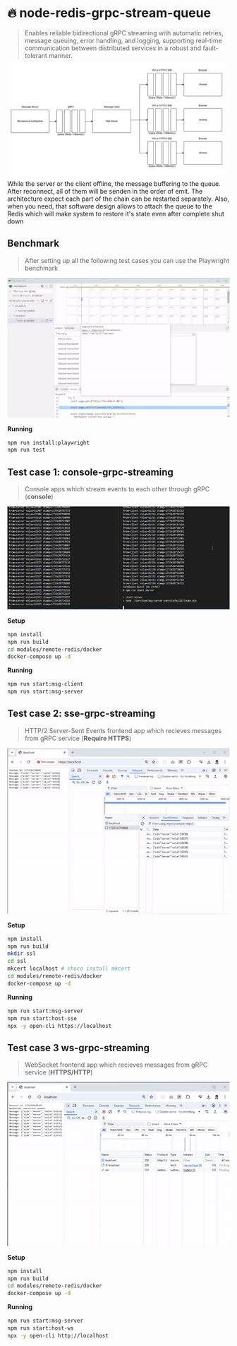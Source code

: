 # 🔥 node-redis-grpc-stream-queue

> Enables reliable bidirectional gRPC streaming with automatic retries, message queuing, error handling, and logging, supporting real-time communication between distributed services in a robust and fault-tolerant manner.

![schema](./assets/schema.png)

While the server or the client offline, the message buffering to the queue. After reconnect, all of them will be senden in the order of emit. The architecture expect each part of the chain can be restarted separately. Also, when you need, that software design allows to attach the queue to the Redis which will make system to restore it's state even after complete shut down

## Benchmark

> After setting up all the following test cases you can use the Playwright benchmark

![playwright-benchmark](./assets/playwright-benchmark.gif)

**Running**

```bash
npm run install:playwright
npm run test
```

## Test case 1: console-grpc-streaming

> Console apps which stream events to each other through gRPC (**console**)

![grpc-queue](./assets/grpc-queue.gif)

**Setup**

```bash
npm install
npm run build
cd modules/remote-redis/docker
docker-compose up -d
```

**Running**

```bash
npm run start:msg-client
npm run start:msg-server
```

## Test case 2: sse-grpc-streaming

> HTTP/2 Server-Sent Events frontend app which recieves messages from gRPC service (**Require HTTPS**)

![sse-queue](./assets/sse-queue.gif)

**Setup**

```bash
npm install
npm run build
mkdir ssl
cd ssl
mkcert localhost # choco install mkcert
cd modules/remote-redis/docker
docker-compose up -d
```

**Running**

```bash
npm run start:msg-server
npm run start:host-sse
npx -y open-cli https://localhost
```

## Test case 3 ws-grpc-streaming

> WebSocket frontend app which recieves messages from gRPC service (**HTTPS/HTTP**)

![ws-queue](./assets/ws-queue.gif)

**Setup**

```bash
npm install
npm run build
cd modules/remote-redis/docker
docker-compose up -d
```

**Running**

```bash
npm run start:msg-server
npm run start:host-ws
npx -y open-cli http://localhost
```
